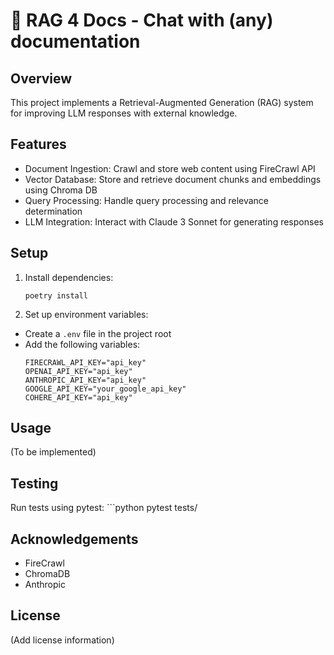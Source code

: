 # 🌟 RAG 4 Docs - Chat with (any) documentation

## Overview
This project implements a Retrieval-Augmented Generation (RAG) system for improving LLM responses with external knowledge.

## Features
- Document Ingestion: Crawl and store web content using FireCrawl API
- Vector Database: Store and retrieve document chunks and embeddings using Chroma DB
- Query Processing: Handle query processing and relevance determination
- LLM Integration: Interact with Claude 3 Sonnet for generating responses

## Setup
1. Install dependencies:
    ```
    poetry install
    ```
   
2. Set up environment variables:
- Create a `.env` file in the project root
- Add the following variables:
  ```
  FIRECRAWL_API_KEY="api_key"
  OPENAI_API_KEY="api_key"
  ANTHROPIC_API_KEY="api_key"
  GOOGLE_API_KEY="your_google_api_key"
  COHERE_API_KEY="api_key"
  ```

## Usage
(To be implemented)

## Testing
Run tests using pytest:
    ```python
    pytest tests/

## Acknowledgements
- FireCrawl
- ChromaDB
- Anthropic

## License
(Add license information)
